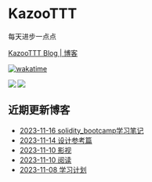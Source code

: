 # KazooTTT
每天进步一点点

[KazooTTT Blog | 博客](https://blog.kazoottt.top)

[![wakatime](https://wakatime.com/badge/user/d3dc2570-e4bf-4469-b0c2-127b495e8b91.svg)](https://wakatime.com/@d3dc2570-e4bf-4469-b0c2-127b495e8b91)

<a href="https://github.com/anuraghazra/github-readme-stats">
  <img align="left" src="https://github-readme-stats.vercel.app/api?username=KazooTTT&theme=radical" />
</a>

<a href="https://github.com/anuraghazra/github-readme-stats">
  <img src="https://github-readme-stats.vercel.app/api/top-langs/?username=KazooTTT&theme=radical" />
</a>


## 近期更新博客
<!-- BLOG-POST-LIST:START -->
 - [2023-11-16 solidity_bootcamp学习笔记](https://kazoottt.top/article/solidity_bootcamp)
 - [2023-11-14 设计参考篇](https://kazoottt.top/article/make-shot-prettier)
 - [2023-11-10 影视](https://kazoottt.top/article/movie-collections)
 - [2023-11-10 阅读](https://kazoottt.top/article/reading-collections)
 - [2023-11-08 学习计划](https://kazoottt.top/article/study-plan-list)<!-- BLOG-POST-LIST:END -->

